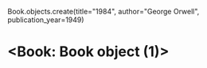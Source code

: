 Book.objects.create(title="1984", author="George Orwell", publication_year=1949)
# <Book: Book object (1)>
